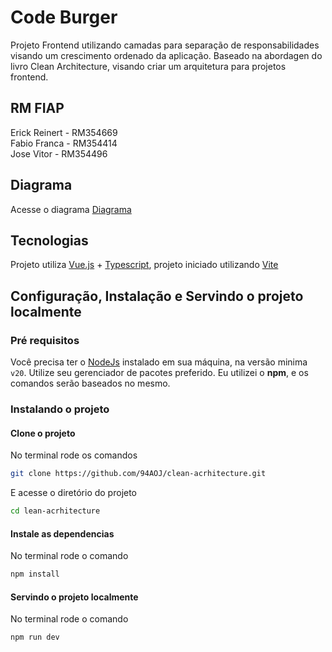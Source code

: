# Code Burger
Projeto Frontend utilizando camadas para separação de responsabilidades visando um crescimento ordenado da aplicação.
Baseado na abordagen do livro Clean Architecture, visando criar um arquitetura para projetos frontend.

## RM FIAP
Erick Reinert - RM354669  
Fabio Franca  - RM354414  
Jose Vitor    - RM354496

## Diagrama

Acesse o diagrama [Diagrama](./DIAGRAM.md)

## Tecnologias

Projeto utiliza [Vue.js](https://vuejs.org/) + [Typescript](https://www.typescriptlang.org/), projeto iniciado utilizando [Vite](https://vite.dev/)

## Configuração, Instalação e Servindo o projeto localmente

### Pré requisitos
Você precisa ter o [NodeJs](https://nodejs.org) instalado em sua máquina, na versão minima `v20`. Utilize seu gerenciador de pacotes preferido. 
Eu utilizei o **npm**, e os comandos serão baseados no mesmo.

### Instalando o projeto

#### Clone o projeto
No terminal rode os comandos

```bash 
git clone https://github.com/94AOJ/clean-acrhitecture.git
```
E acesse o diretório do projeto

```bash
cd lean-acrhitecture
```

#### Instale as dependencias
No terminal rode o comando

```bash
npm install
```

#### Servindo o projeto localmente
No terminal rode o comando

```bash
npm run dev
```


